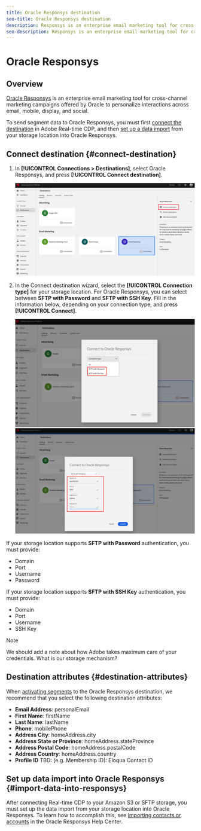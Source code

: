 ```yaml
---
title: Oracle Responsys destination
seo-title: Oracle Responsys destination
description: Responsys is an enterprise email marketing tool for cross-channel marketing campaigns offered by Oracle to personalize interactions across email, mobile, display, and social.
seo-description: Responsys is an enterprise email marketing tool for cross-channel marketing campaigns offered by Oracle to personalize interactions across email, mobile, display, and social.
---
```


# Oracle Responsys

## Overview

[Oracle Responsys](https://www.oracle.com/marketingcloud/products/cross-channel-orchestration/) is an enterprise email marketing tool for cross-channel marketing campaigns offered by Oracle to personalize interactions across email, mobile, display, and social.

To send segment data to Oracle Responsys, you must first [connect the destination](#connect-destination) in Adobe Real-time CDP, and then [set up a data import](#import-data-into-responsys) from your storage location into Oracle Responsys.

## Connect destination {#connect-destination}

1. In **[!UICONTROL Connections > Destinations]**, select Oracle Responsys, and press **[!UICONTROL Connect destination]**.

    ![Connect to Responsys](/help/rtcdp/destinations/assets/connect-oracle-responsys.png)

2. In the Connect destination wizard, select the **[!UICONTROL Connection type]** for your storage location. For Oracle Responsys, you can select between **SFTP with Password** and **SFTP with SSH Key**. Fill in the information below, depending on your connection type, and press **[!UICONTROL Connect]**.

    ![Set up Responsys wizard](/help/rtcdp/destinations/assets/responsys-wizard.png)
    ![Fill in Responsys information](/help/rtcdp/destinations/assets/responsys-step2.png)

If your storage location supports **SFTP with Password** authentication, you must provide:
* Domain
* Port
* Username
* Password

If your storage location supports **SFTP with SSH Key** authentication, you must provide:
* Domain
* Port
* Username
* SSH Key

>[!NOTE]
>
>We should add a note about how Adobe takes maximum care of your credentials. What is our storage mechanism?

## Destination attributes {#destination-attributes}

When [activating segments](/help/rtcdp/destinations/activate-destinations.md) to the Oracle Responsys destination, we recommend that you select the following destination attributes:

* **Email Address**: personalEmail
* **First Name**: firstName
* **Last Name**: lastName
* **Phone**: mobilePhone
* **Address City**: homeAddress.city
* **Address State or Province**: homeAddress.stateProvince
* **Address Postal Code**: homeAddress.postalCode
* **Address Country**: homeAddress.country
* **Profile ID** TBD: (e.g. Membership ID): Eloqua Contact ID

## Set up data import into Oracle Responsys {#import-data-into-responsys}

After connecting Real-time CDP to your Amazon S3 or SFTP storage, you must set up the data import from your storage location into Oracle Responsys. To learn how to accomplish this, see [Importing contacts or accounts](https://docs.oracle.com/cloud/latest/marketingcs_gs/OMCEA/Connect_WizardUpload.htm) in the Oracle Responsys Help Center.